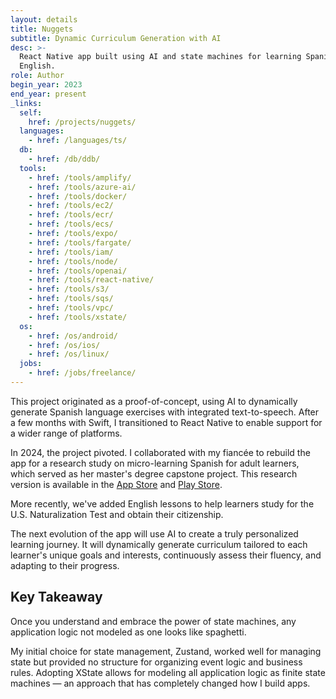 ```yaml
---
layout: details
title: Nuggets
subtitle: Dynamic Curriculum Generation with AI
desc: >-
  React Native app built using AI and state machines for learning Spanish or
  English.
role: Author
begin_year: 2023
end_year: present
_links:
  self:
    href: /projects/nuggets/
  languages:
    - href: /languages/ts/
  db:
    - href: /db/ddb/
  tools:
    - href: /tools/amplify/
    - href: /tools/azure-ai/
    - href: /tools/docker/
    - href: /tools/ec2/
    - href: /tools/ecr/
    - href: /tools/ecs/
    - href: /tools/expo/
    - href: /tools/fargate/
    - href: /tools/iam/
    - href: /tools/node/
    - href: /tools/openai/
    - href: /tools/react-native/
    - href: /tools/s3/
    - href: /tools/sqs/
    - href: /tools/vpc/
    - href: /tools/xstate/
  os:
    - href: /os/android/
    - href: /os/ios/
    - href: /os/linux/
  jobs:
    - href: /jobs/freelance/
---
```


This project originated as a proof-of-concept, using AI to dynamically generate Spanish language exercises with integrated text-to-speech. After a few months with Swift, I transitioned to React Native to enable support for a wider range of platforms.

In 2024, the project pivoted. I collaborated with my fiancée to rebuild the app for a research study on micro-learning Spanish for adult learners, which served as her master's degree capstone project. This research version is available in the [App Store](https://apps.apple.com/us/app/nuggets-language-learning/id6477367353) and [Play Store](https://play.google.com/store/apps/details?id=education.futuristic.nuggets).

More recently, we've added English lessons to help learners study for the U.S. Naturalization Test and obtain their citizenship.

The next evolution of the app will use AI to create a truly personalized learning journey. It will dynamically generate curriculum tailored to each learner's unique goals and interests, continuously assess their fluency, and adapting to their progress.

## Key Takeaway

Once you understand and embrace the power of state machines, any application logic not modeled as one looks like spaghetti.

My initial choice for state management, Zustand, worked well for managing state but provided no structure for organizing event logic and business rules. Adopting XState allows for modeling all application logic as finite state machines — an approach that has completely changed how I build apps.

